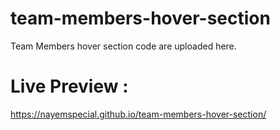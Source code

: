 # team-members-hover-section
Team Members hover section code are uploaded here.
# Live Preview : 
https://nayemspecial.github.io/team-members-hover-section/

